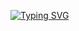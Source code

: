 [![Typing SVG](https://readme-typing-svg.demolab.com?font=Fira+Code&pause=1000&color=1E00F7&width=720&lines=Hi%2C+I'm+Suhayb.++I+am+currently+currently+at+somewhere)](https://git.io/typing-svg)
